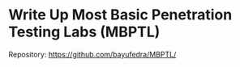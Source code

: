 # Write Up Most Basic Penetration Testing Labs (MBPTL)
Repository: https://github.com/bayufedra/MBPTL/

# 

